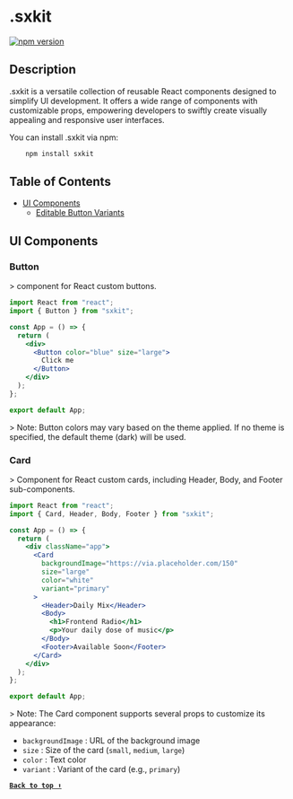 # .sxkit

[![npm version](https://img.shields.io/npm/v/sxkit.svg)](https://www.npmjs.com/package/sxkit)

## Description

.sxkit is a versatile collection of reusable React components designed to simplify UI development. It offers a wide range of components with customizable props, empowering developers to swiftly create visually appealing and responsive user interfaces.

You can install .sxkit via npm:

```bash
    npm install sxkit
```

## Table of Contents

- [UI Components](#ui-components)
  - [Editable Button Variants ](#button)

## UI Components

### Button

&gt; component for React custom buttons.

```jsx
import React from "react";
import { Button } from "sxkit";

const App = () => {
  return (
    <div>
      <Button color="blue" size="large">
        Click me
      </Button>
    </div>
  );
};

export default App;
```

&gt; Note: Button colors may vary based on the theme applied. If no theme is specified, the default theme (dark) will be used.


### Card
&gt; Component for React custom cards, including Header, Body, and Footer sub-components.

```jsx
import React from "react";
import { Card, Header, Body, Footer } from "sxkit";

const App = () => {
  return (
    <div className="app">
      <Card
        backgroundImage="https://via.placeholder.com/150"
        size="large"
        color="white"
        variant="primary"
      >
        <Header>Daily Mix</Header>
        <Body>
          <h1>Frontend Radio</h1>
          <p>Your daily dose of music</p>
        </Body>
        <Footer>Available Soon</Footer>
      </Card>
    </div>
  );
};

export default App;
```

&gt; Note: The Card component supports several props to customize its appearance:
+ `backgroundImage` : URL of the background image
+ `size` : Size of the card (`small`, `medium`, `large`)
+ `color` : Text color
+ `variant` : Variant of the card (e.g., `primary`)


**[`Back to top ⬆️`](#table-of-contents)**
